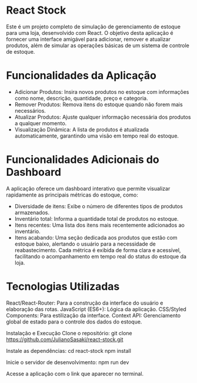 # React Stock
Este é um projeto completo de simulação de gerenciamento de estoque para uma loja, desenvolvido com React. O objetivo desta aplicação é fornecer uma interface amigável para adicionar, remover e atualizar produtos, além de simular as operações básicas de um sistema de controle de estoque.

# Funcionalidades da Aplicação
- Adicionar Produtos: Insira novos produtos no estoque com informações como nome, descrição, quantidade, preço e categoria.
- Remover Produtos: Remova itens do estoque quando não forem mais necessários.
- Atualizar Produtos: Ajuste qualquer informação necessária dos produtos a qualquer momento.
- Visualização Dinâmica: A lista de produtos é atualizada automaticamente, garantindo uma visão em tempo real do estoque.

# Funcionalidades Adicionais do Dashboard
A aplicação oferece um dashboard interativo que permite visualizar rapidamente as principais métricas do estoque, como:
- Diversidade de itens: Exibe o número de diferentes tipos de produtos armazenados.
- Inventário total: Informa a quantidade total de produtos no estoque.
- Itens recentes: Uma lista dos itens mais recentemente adicionados ao inventário.
- Itens acabando: Uma seção dedicada aos produtos que estão com estoque baixo, alertando o usuário para a necessidade de reabastecimento.
Cada métrica é exibida de forma clara e acessível, facilitando o acompanhamento em tempo real do status do estoque da loja.

# Tecnologias Utilizadas
React/React-Router: Para a construção da interface do usuário e elaboração das rotas.
JavaScript (ES6+): Lógica da aplicação.
CSS/Styled Components: Para estilização da interface.
Context API: Gerenciamento global de estado para o controle dos dados do estoque.

Instalação e Execução
Clone o repositório:
git clone https://github.com/JulianoSasaki/react-stock.git

Instale as dependências:
cd react-stock
npm install

Inicie o servidor de desenvolvimento:
npm run dev

Acesse a aplicação com o link que aparecer no terminal.
